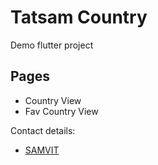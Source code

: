 # Tatsam Country

Demo flutter project 

## Pages

- Country View
- Fav Country View

Contact details:

- [SAMVIT](https://samvit.xyz)
